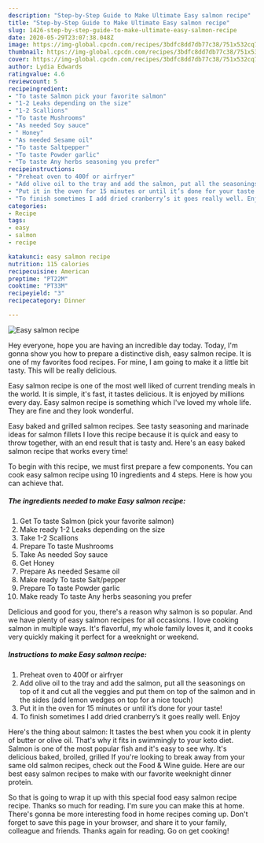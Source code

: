 ```yaml
---
description: "Step-by-Step Guide to Make Ultimate Easy salmon recipe"
title: "Step-by-Step Guide to Make Ultimate Easy salmon recipe"
slug: 1426-step-by-step-guide-to-make-ultimate-easy-salmon-recipe
date: 2020-05-29T23:07:38.048Z
image: https://img-global.cpcdn.com/recipes/3bdfc8dd7db77c38/751x532cq70/easy-salmon-recipe-recipe-main-photo.jpg
thumbnail: https://img-global.cpcdn.com/recipes/3bdfc8dd7db77c38/751x532cq70/easy-salmon-recipe-recipe-main-photo.jpg
cover: https://img-global.cpcdn.com/recipes/3bdfc8dd7db77c38/751x532cq70/easy-salmon-recipe-recipe-main-photo.jpg
author: Lydia Edwards
ratingvalue: 4.6
reviewcount: 5
recipeingredient:
- "To taste Salmon pick your favorite salmon"
- "1-2 Leaks depending on the size"
- "1-2 Scallions"
- "To taste Mushrooms"
- "As needed Soy sauce"
- " Honey"
- "As needed Sesame oil"
- "To taste Saltpepper"
- "To taste Powder garlic"
- "To taste Any herbs seasoning you prefer"
recipeinstructions:
- "Preheat oven to 400f or airfryer"
- "Add olive oil to the tray and add the salmon, put all the seasonings on top of it and cut all the veggies and put them on top of the salmon and in the sides (add lemon wedges on top for a nice touch)"
- "Put it in the oven for 15 minutes or until it’s done for your taste!"
- "To finish sometimes I add dried cranberry’s it goes really well. Enjoy"
categories:
- Recipe
tags:
- easy
- salmon
- recipe

katakunci: easy salmon recipe 
nutrition: 115 calories
recipecuisine: American
preptime: "PT22M"
cooktime: "PT33M"
recipeyield: "3"
recipecategory: Dinner

---
```



![Easy salmon recipe](https://img-global.cpcdn.com/recipes/3bdfc8dd7db77c38/751x532cq70/easy-salmon-recipe-recipe-main-photo.jpg)

Hey everyone, hope you are having an incredible day today. Today, I'm gonna show you how to prepare a distinctive dish, easy salmon recipe. It is one of my favorites food recipes. For mine, I am going to make it a little bit tasty. This will be really delicious.

Easy salmon recipe is one of the most well liked of current trending meals in the world. It is simple, it's fast, it tastes delicious. It is enjoyed by millions every day. Easy salmon recipe is something which I've loved my whole life. They are fine and they look wonderful.

Easy baked and grilled salmon recipes. See tasty seasoning and marinade ideas for salmon fillets I love this recipe because it is quick and easy to throw together, with an end result that is tasty and. Here&#39;s an easy baked salmon recipe that works every time!


To begin with this recipe, we must first prepare a few components. You can cook easy salmon recipe using 10 ingredients and 4 steps. Here is how you can achieve that.

<!--inarticleads1-->

##### The ingredients needed to make Easy salmon recipe:

1. Get To taste Salmon (pick your favorite salmon)
1. Make ready 1-2 Leaks depending on the size
1. Take 1-2 Scallions
1. Prepare To taste Mushrooms
1. Take As needed Soy sauce
1. Get  Honey
1. Prepare As needed Sesame oil
1. Make ready To taste Salt/pepper
1. Prepare To taste Powder garlic
1. Make ready To taste Any herbs seasoning you prefer


Delicious and good for you, there&#39;s a reason why salmon is so popular. And we have plenty of easy salmon recipes for all occasions. I love cooking salmon in multiple ways. It&#39;s flavorful, my whole family loves it, and it cooks very quickly making it perfect for a weeknight or weekend. 

<!--inarticleads2-->

##### Instructions to make Easy salmon recipe:

1. Preheat oven to 400f or airfryer
1. Add olive oil to the tray and add the salmon, put all the seasonings on top of it and cut all the veggies and put them on top of the salmon and in the sides (add lemon wedges on top for a nice touch)
1. Put it in the oven for 15 minutes or until it’s done for your taste!
1. To finish sometimes I add dried cranberry’s it goes really well. Enjoy


Here&#39;s the thing about salmon: It tastes the best when you cook it in plenty of butter or olive oil. That&#39;s why it fits in swimmingly to your keto diet. Salmon is one of the most popular fish and it&#39;s easy to see why. It&#39;s delicious baked, broiled, grilled If you&#39;re looking to break away from your same old salmon recipes, check out the Food &amp; Wine guide. Here are our best easy salmon recipes to make with our favorite weeknight dinner protein. 

So that is going to wrap it up with this special food easy salmon recipe recipe. Thanks so much for reading. I'm sure you can make this at home. There's gonna be more interesting food in home recipes coming up. Don't forget to save this page in your browser, and share it to your family, colleague and friends. Thanks again for reading. Go on get cooking!
